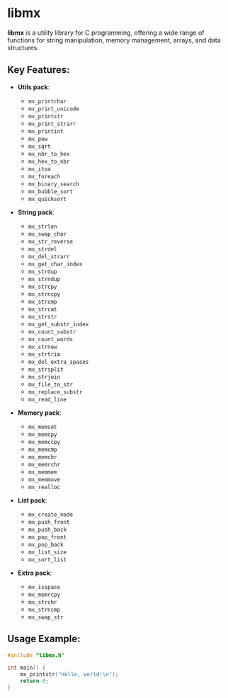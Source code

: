 # libmx

**libmx** is a utility library for C programming, offering a wide range of functions for string manipulation, memory management, arrays, and data structures.

## Key Features:

- **Utils pack**:
  - `mx_printchar` 
  - `mx_print_unicode`
  - `mx_printstr` 
  - `mx_print_strarr` 
  - `mx_printint` 
  - `mx_pow` 
  - `mx_sqrt`
  - `mx_nbr_to_hex` 
  - `mx_hex_to_nbr` 
  - `mx_itoa`
  - `mx_foreach`
  - `mx_binary_search` 
  - `mx_bubble_sort` 
  - `mx_quicksort` 

- **String pack**:
  - `mx_strlen` 
  - `mx_swap_char` 
  - `mx_str_reverse`
  - `mx_strdel` 
  - `mx_del_strarr` 
  - `mx_get_char_index`
  - `mx_strdup`
  - `mx_strndup` 
  - `mx_strcpy` 
  - `mx_strncpy`
  - `mx_strcmp` 
  - `mx_strcat`
  - `mx_strstr`
  - `mx_get_substr_index` 
  - `mx_count_substr`
  - `mx_count_words`
  - `mx_strnew` 
  - `mx_strtrim`
  - `mx_del_extra_spaces`
  - `mx_strsplit`
  - `mx_strjoin` 
  - `mx_file_to_str`
  - `mx_replace_substr` 
  - `mx_read_line`
  
- **Memory pack**:
  - `mx_memset` 
  - `mx_memcpy` 
  - `mx_memccpy` 
  - `mx_memcmp`
  - `mx_memchr` 
  - `mx_memrchr`
  - `mx_memmem`
  - `mx_memmove` 
  - `mx_realloc`
    
- **List pack**:
  - `mx_create_node` 
  - `mx_push_front` 
  - `mx_push_back` 
  - `mx_pop_front`
  - `mx_pop_back` 
  - `mx_list_size`
  - `mx_sort_list`

- **Extra pack**:
  - `mx_isspace` 
  - `mx_memrcpy` 
  - `mx_strchr` 
  - `mx_strncmp` 
  - `mx_swap_str`
  
## Usage Example:
```c
#include "libmx.h"

int main() {
    mx_printstr("Hello, world!\n");
    return 0;
}
